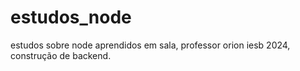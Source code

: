 # estudos_node
estudos sobre node aprendidos em sala, professor orion iesb 2024, construção de backend.
